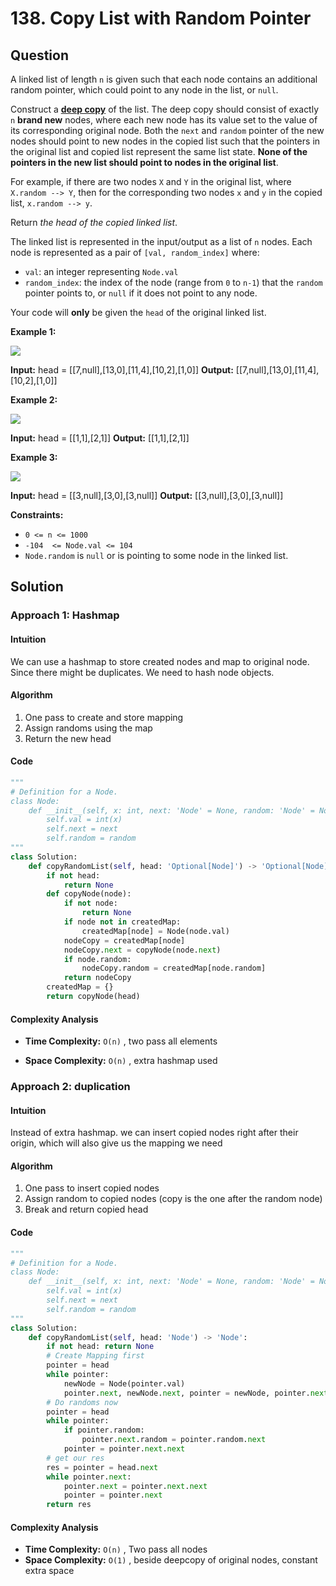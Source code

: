 # 138. Copy List with Random Pointer

## Question

A linked list of length  `n`  is given such that each node contains an additional random pointer, which could point to any node in the list, or  `null`.

Construct a  [**deep copy**](https://en.wikipedia.org/wiki/Object_copying#Deep_copy)  of the list. The deep copy should consist of exactly  `n`  **brand new**  nodes, where each new node has its value set to the value of its corresponding original node. Both the  `next`  and  `random`  pointer of the new nodes should point to new nodes in the copied list such that the pointers in the original list and copied list represent the same list state.  **None of the pointers in the new list should point to nodes in the original list**.

For example, if there are two nodes  `X`  and  `Y`  in the original list, where  `X.random --> Y`, then for the corresponding two nodes  `x`  and  `y`  in the copied list,  `x.random --> y`.

Return  _the head of the copied linked list_.

The linked list is represented in the input/output as a list of  `n`  nodes. Each node is represented as a pair of  `[val, random_index]`  where:

- `val`: an integer representing  `Node.val`
- `random_index`: the index of the node (range from  `0`  to  `n-1`) that the  `random`  pointer points to, or  `null`  if it does not point to any node.

Your code will  **only**  be given the  `head`  of the original linked list.

**Example 1:**

![](https://assets.leetcode.com/uploads/2019/12/18/e1.png)

**Input:** head = [[7,null],[13,0],[11,4],[10,2],[1,0]]
**Output:** [[7,null],[13,0],[11,4],[10,2],[1,0]]

**Example 2:**

![](https://assets.leetcode.com/uploads/2019/12/18/e2.png)

**Input:** head = [[1,1],[2,1]]
**Output:** [[1,1],[2,1]]

**Example 3:**

**![](https://assets.leetcode.com/uploads/2019/12/18/e3.png)**

**Input:** head = [[3,null],[3,0],[3,null]]
**Output:** [[3,null],[3,0],[3,null]]

**Constraints:**

- `0 <= n <= 1000`
- `-104  <= Node.val <= 104`
- `Node.random`  is  `null`  or is pointing to some node in the linked list.

## Solution

### Approach 1: Hashmap

#### Intuition

We can use a hashmap to store created nodes and map to original node. Since there might be duplicates. We need to hash node objects.

#### Algorithm

1. One pass to create and store mapping
2. Assign randoms using the map
3. Return the new head

#### Code

```python
"""
# Definition for a Node.
class Node:
    def __init__(self, x: int, next: 'Node' = None, random: 'Node' = None):
        self.val = int(x)
        self.next = next
        self.random = random
"""
class Solution:
    def copyRandomList(self, head: 'Optional[Node]') -> 'Optional[Node]':
        if not head:
            return None
        def copyNode(node):
            if not node:
                return None
            if node not in createdMap:
                createdMap[node] = Node(node.val)
            nodeCopy = createdMap[node]
            nodeCopy.next = copyNode(node.next)
            if node.random:
                nodeCopy.random = createdMap[node.random]
            return nodeCopy
        createdMap = {}
        return copyNode(head)
```

#### Complexity Analysis

- **Time Complexity:**  `O(n)` , two pass all elements

- **Space Complexity:**  `O(n)` , extra hashmap used

### Approach 2: duplication

#### Intuition

Instead of extra hashmap. we can insert copied nodes right after their origin, which will also give us the mapping we need

#### Algorithm

1. One pass to insert copied nodes
2. Assign random to copied nodes (copy is the one after the random node)
4. Break and return copied head

#### Code

```python
"""
# Definition for a Node.
class Node:
    def __init__(self, x: int, next: 'Node' = None, random: 'Node' = None):
        self.val = int(x)
        self.next = next
        self.random = random
"""
class Solution:
    def copyRandomList(self, head: 'Node') -> 'Node':
        if not head: return None
        # Create Mapping first
        pointer = head
        while pointer:
            newNode = Node(pointer.val)
            pointer.next, newNode.next, pointer = newNode, pointer.next, pointer.next
        # Do randoms now
        pointer = head
        while pointer:
            if pointer.random:
                pointer.next.random = pointer.random.next
            pointer = pointer.next.next
        # get our res
        res = pointer = head.next
        while pointer.next:
            pointer.next = pointer.next.next
            pointer = pointer.next
        return res
```

#### Complexity Analysis

- **Time Complexity:**  `O(n)` , Two pass all nodes
- **Space Complexity:**  `O(1)` , beside deepcopy of original nodes, constant extra space

